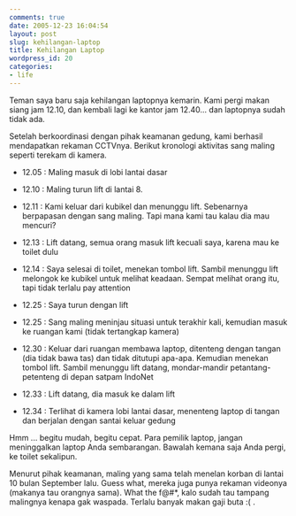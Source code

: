 ```yaml
---
comments: true
date: 2005-12-23 16:04:54
layout: post
slug: kehilangan-laptop
title: Kehilangan Laptop
wordpress_id: 20
categories:
- life
---
```


Teman saya baru saja kehilangan laptopnya kemarin. Kami pergi makan siang jam 12.10, dan kembali lagi ke kantor jam 12.40... dan laptopnya sudah tidak ada.

Setelah berkoordinasi dengan pihak keamanan gedung, kami berhasil mendapatkan rekaman CCTVnya. Berikut kronologi aktivitas sang maling seperti terekam di kamera.




  * 12.05 : Maling masuk di lobi lantai dasar


  * 12.10 : Maling turun lift di lantai 8.


  * 12.11 : Kami keluar dari kubikel dan menunggu lift. Sebenarnya berpapasan dengan sang maling. Tapi mana kami tau kalau dia mau mencuri?


  * 12.13 : Lift datang, semua orang masuk lift kecuali saya, karena mau ke toilet dulu


  * 12.14 : Saya selesai di toilet, menekan tombol lift. Sambil menunggu lift melongok ke kubikel untuk melihat keadaan. Sempat melihat orang itu, tapi tidak terlalu pay attention


  * 12.25 : Saya turun dengan lift


  * 12.25 : Sang maling meninjau situasi untuk terakhir kali, kemudian masuk ke ruangan kami (tidak tertangkap kamera)


  * 12.30 : Keluar dari ruangan membawa laptop, ditenteng dengan tangan (dia tidak bawa tas) dan tidak ditutupi apa-apa. Kemudian menekan tombol lift. Sambil menunggu lift datang, mondar-mandir petantang-petenteng di depan satpam IndoNet


  * 12.33 : Lift datang, dia masuk ke dalam lift


  * 12.34 : Terlihat di kamera lobi lantai dasar, menenteng laptop di tangan dan berjalan dengan santai keluar gedung



Hmm ... begitu mudah, begitu cepat. Para pemilik laptop, jangan meninggalkan laptop Anda sembarangan. Bawalah kemana saja Anda pergi, ke toilet sekalipun.

Menurut pihak keamanan, maling yang sama telah menelan korban di lantai 10 bulan September lalu.  Guess what, mereka juga punya rekaman videonya (makanya tau orangnya sama). What the f@#*, kalo sudah tau tampang malingnya kenapa gak waspada. Terlalu banyak makan gaji buta :( .
